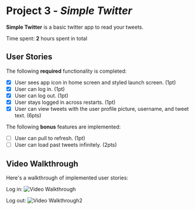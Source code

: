# Project 3 - *Simple Twitter*

**Simple Twitter** is a basic twitter app to read your tweets.

Time spent: **2** hours spent in total

## User Stories

The following **required** functionality is completed:

- [x] User sees app icon in home screen and styled launch screen. (1pt)
- [x] User can log in. (1pt)
- [x] User can log out. (1pt)
- [x] User stays logged in across restarts. (1pt)
- [x] User can view tweets with the user profile picture, username, and tweet text. (6pts)

The following **bonus** features are implemented:

- [ ] User can pull to refresh. (1pt)
- [ ] User can load past tweets infinitely. (2pts)

## Video Walkthrough

Here's a walkthrough of implemented user stories:

Log in: 
<img src='http://g.recordit.co/nqItWDMB2H.gif' title='Video Walkthrough' width='' alt='Video Walkthrough' />


Log out: 
<img src='http://g.recordit.co/xLLoFSy2uj.gif' title='Video Walkthrough2' width='' alt='Video Walkthrough2' />

